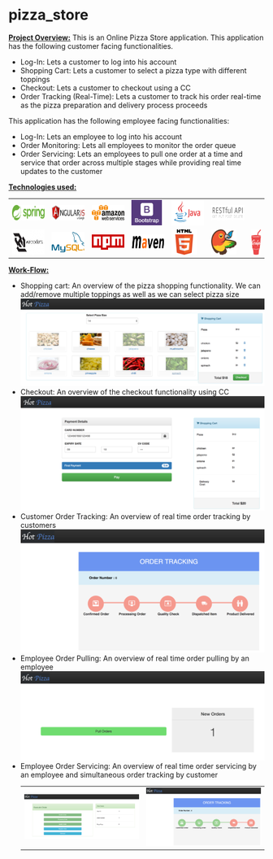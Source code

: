 # pizza_store

<strong><u>Project Overview:</u></strong>
This is an Online Pizza Store application. This application has the following customer facing functionalities.
<ul>
	<li>Log-In: Lets a customer to log into his account</li>
	<li>Shopping Cart: Lets a customer to select a pizza type with different toppings</li>
	<li>Checkout: Lets a customer to checkout using a CC</li>
	<li>Order Tracking (Real-Time): Lets a customer to track his order real-time as the pizza preparation and delivery process proceeds</li>
</ul>

This application has the following employee facing functionalities:
<ul>
	<li>Log-In: Lets an employee to log into his account</li>
	<li>Order Monitoring: Lets all employees to monitor the order queue</li>
	<li>Order Servicing: Lets an employees to pull one order at a time and service that order across multiple stages while providing real time updates to the customer</li>
</ul>

<strong><u>Technologies used:</u></strong>
<table>
	<tr>
		<td><img src="./demo_images/spring-boot.png" width="100" height="30"/></td>
		<td><img src="./demo_images/angular_js.png" width="100" height="30"/></td>
		<td><img src="./demo_images/aws.png" width="100" height="30"/></td>
		<td><img src="./demo_images/bootstrap.png" width="60" height="50"/></td>
		<td><img src="./demo_images/java.jpg" width="100" height="50"/></td>
		<td><img src="./demo_images/restful_api.jpg" width="100" height="30"/></td>
	</tr>
	<tr>
		<td><img src="./demo_images/websockets.png" width="100" height="50"/></td>
		<td><img src="./demo_images/mysql.png" width="100" height="40"/></td>
		<td><img src="./demo_images/npm.png" width="100" height="30"/></td>
		<td><img src="./demo_images/maven.png" width="100" height="30"/></td>
		<td><img src="./demo_images/html.png" width="50" height="50"/></td>
		<td><img src="./demo_images/bower-logo.png" width="50" height="50"/></td>
		<td><img src="./demo_images/gulp.png" width="30" height="50"/></td>
	</tr>
</table>

<strong><u>Work-Flow:</u></strong>

<ul>
	<li>Shopping cart: An overview of the pizza shopping functionality. We can add/remove multiple toppings as well as we can select pizza size<br><img src="./demo_images/shopping_cart.png"/></li>
	<li>Checkout: An overview of the checkout functionality using CC<br><img src="./demo_images/checkout.png"/></li>
	<li>Customer Order Tracking: An overview of real time order tracking by customers<br><img src="./demo_images/order_track.png"/></li>
	<li>Employee Order Pulling: An overview of real time order pulling by an employee<br><img src="./demo_images/emp_order_pull.png"/></li>
	<li>Employee Order Servicing: An overview of real time order servicing by an employee and simultaneous order tracking by customer<br>
		<table>
			<tr>
				<td><img src="./demo_images/emp_order_service.png"/></td>
				<td><img src="./demo_images/cust_order_track.png"/></td>
			</tr>
		</table>
	</li>
</ul>
